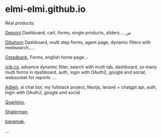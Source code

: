 # elmi-elmi.github.io

Real products:

[Depoint](https://store.depoint.ir/%D9%81%D8%B1%D9%88%D8%B4%DA%AF%D8%A7%D9%87-%D8%A2%D9%86%D9%84%D8%A7%DB%8C%D9%86)
 Dashboard, cart, forms, single products, sliders....
ص

[Dibahom](https://www.dibahom.com/search?filter%5B%5D=type.slug+IN+%5B%27advertisements%27%5D&index=content_posts)
Dashboard, multi step forms, agent page, dynamic filters with meilisearch,....


[Ostadbank](https://www.ostadbank.com/),
Forms, english home page...

[icib.co](https://icib.co/en),
advance dynamic filter, search with multi tab, dashboard,  so many multi forms in dashboard, auth, login with OAuth2, google and social, websocket for reports ....

[Adlieh](https://adlieh.com/), 
ai chat bot, my fullstack project,  Nextjs, laravel + chatgpt api,  auth, login with OAuth2, google and social

[Quarkino](http://quarkino.com/), 

[Shaterman](https://shaterman.ir/),

[banamak](https://banamaknuts.com/),

...
